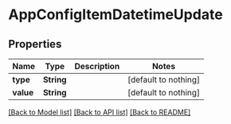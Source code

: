 # AppConfigItemDatetimeUpdate


## Properties
Name | Type | Description | Notes
------------ | ------------- | ------------- | -------------
**type** | **String** |  | [default to nothing]
**value** | **String** |  | [default to nothing]


[[Back to Model list]](../README.md#models) [[Back to API list]](../README.md#api-endpoints) [[Back to README]](../README.md)


